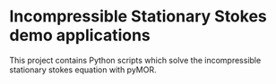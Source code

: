 Incompressible Stationary Stokes demo applications
==================================================

This project contains Python scripts which solve the incompressible stationary stokes equation with pyMOR.